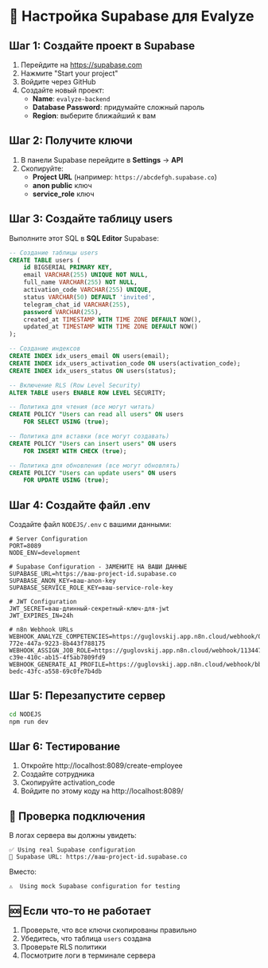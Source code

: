 # 🚀 Настройка Supabase для Evalyze

## Шаг 1: Создайте проект в Supabase

1. Перейдите на https://supabase.com
2. Нажмите "Start your project"
3. Войдите через GitHub
4. Создайте новый проект:
   - **Name**: `evalyze-backend`
   - **Database Password**: придумайте сложный пароль
   - **Region**: выберите ближайший к вам

## Шаг 2: Получите ключи

1. В панели Supabase перейдите в **Settings** → **API**
2. Скопируйте:
   - **Project URL** (например: `https://abcdefgh.supabase.co`)
   - **anon public** ключ
   - **service_role** ключ

## Шаг 3: Создайте таблицу users

Выполните этот SQL в **SQL Editor** Supabase:

```sql
-- Создание таблицы users
CREATE TABLE users (
    id BIGSERIAL PRIMARY KEY,
    email VARCHAR(255) UNIQUE NOT NULL,
    full_name VARCHAR(255) NOT NULL,
    activation_code VARCHAR(255) UNIQUE,
    status VARCHAR(50) DEFAULT 'invited',
    telegram_chat_id VARCHAR(255),
    password VARCHAR(255),
    created_at TIMESTAMP WITH TIME ZONE DEFAULT NOW(),
    updated_at TIMESTAMP WITH TIME ZONE DEFAULT NOW()
);

-- Создание индексов
CREATE INDEX idx_users_email ON users(email);
CREATE INDEX idx_users_activation_code ON users(activation_code);
CREATE INDEX idx_users_status ON users(status);

-- Включение RLS (Row Level Security)
ALTER TABLE users ENABLE ROW LEVEL SECURITY;

-- Политика для чтения (все могут читать)
CREATE POLICY "Users can read all users" ON users
    FOR SELECT USING (true);

-- Политика для вставки (все могут создавать)
CREATE POLICY "Users can insert users" ON users
    FOR INSERT WITH CHECK (true);

-- Политика для обновления (все могут обновлять)
CREATE POLICY "Users can update users" ON users
    FOR UPDATE USING (true);
```

## Шаг 4: Создайте файл .env

Создайте файл `NODEJS/.env` с вашими данными:

```env
# Server Configuration
PORT=8089
NODE_ENV=development

# Supabase Configuration - ЗАМЕНИТЕ НА ВАШИ ДАННЫЕ
SUPABASE_URL=https://ваш-project-id.supabase.co
SUPABASE_ANON_KEY=ваш-anon-key
SUPABASE_SERVICE_ROLE_KEY=ваш-service-role-key

# JWT Configuration
JWT_SECRET=ваш-длинный-секретный-ключ-для-jwt
JWT_EXPIRES_IN=24h

# n8n Webhook URLs
WEBHOOK_ANALYZE_COMPETENCIES=https://guglovskij.app.n8n.cloud/webhook/0d0a654b-772e-447a-9223-8b443f788175
WEBHOOK_ASSIGN_JOB_ROLE=https://guglovskij.app.n8n.cloud/webhook/113447c6-c39e-410c-ab15-4f5ab7809fd9
WEBHOOK_GENERATE_AI_PROFILE=https://guglovskij.app.n8n.cloud/webhook/bbd2959f-bedc-43fc-a558-69c0fe7b4db
```

## Шаг 5: Перезапустите сервер

```bash
cd NODEJS
npm run dev
```

## Шаг 6: Тестирование

1. Откройте http://localhost:8089/create-employee
2. Создайте сотрудника
3. Скопируйте activation_code
4. Войдите по этому коду на http://localhost:8089/

## 🔧 Проверка подключения

В логах сервера вы должны увидеть:
```
✅ Using real Supabase configuration
🔗 Supabase URL: https://ваш-project-id.supabase.co
```

Вместо:
```
⚠️  Using mock Supabase configuration for testing
```

## 🆘 Если что-то не работает

1. Проверьте, что все ключи скопированы правильно
2. Убедитесь, что таблица `users` создана
3. Проверьте RLS политики
4. Посмотрите логи в терминале сервера
